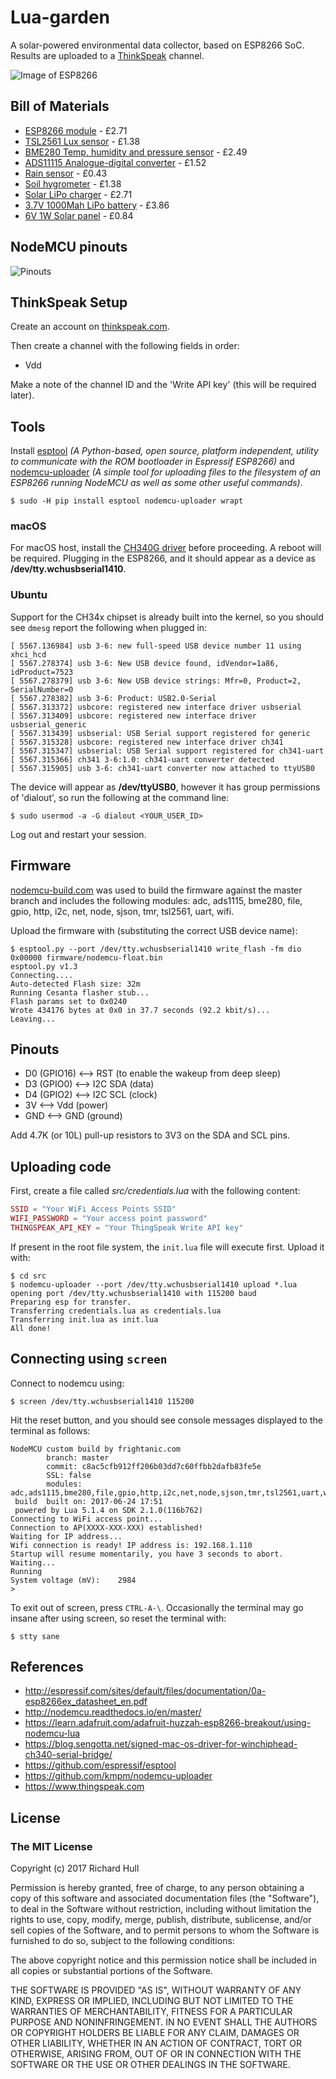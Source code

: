 # Lua-garden


A solar-powered environmental data collector, based on ESP8266 SoC. Results are uploaded
to a [ThinkSpeak](https://thingspeak.com/) channel.

![Image of ESP8266](images/ESP8266.jpg)

## Bill of Materials

* [ESP8266 module](http://www.ebay.co.uk/itm/1PCS-NodeMcu-Lua-WIFI-Internet-of-Things-development-board-based-ESP8266-module/191737348230) - £2.71
* [TSL2561 Lux sensor](http://www.ebay.co.uk/itm/262905196196) - £1.38
* [BME280 Temp, humidity and pressure sensor](https://www.aliexpress.com/item/GY-BME280-3-3-precision-altimeter-atmospheric-pressure-BME280-sensor-module/32711703783.html) - £2.49
* [ADS11115 Analogue-digital converter](https://www.aliexpress.com/item/16-Bit-I2C-4-CH-ADS1115-ADS1015-Module-ADC-Development-Board/32761329492.html) - £1.52
* [Rain sensor](https://www.aliexpress.com/item/1set-lot-Snow-Raindrops-Detection-Sensor-Module-Rain-Weather-Module-Humidity-For-Arduino/32711871234.html) - £0.43
* [Soil hygrometer](http://www.ebay.co.uk/itm/3PCS-Soil-Hygrometer-Detection-Module-Soil-Moisture-Sensor-For-arduino-Smart-car-/311732225358) - £1.38
* [Solar LiPo charger](https://www.aliexpress.com/item/Elecrow-Mini-Solar-Lipo-Charger-Board-CN3065-Lithium-Battery-Charge-Chip-DIY-Outdoor-Application-Kit-Charging/32808069239.html) - £2.71
* [3.7V 1000Mah LiPo battery](https://www.aliexpress.com/item/Upgrade-RC-Part-7-4V-650mAh-Lipo-Battery-H8C-10-650-for-JJRC-H8C-DFD-F183/32459323188.html) - £3.86
* [6V 1W Solar panel](https://www.aliexpress.com/item/Mini-6V-1W-Solar-Power-Panel-Solar-System-Module-DIY-For-Cell-Phone-Chargers/32763434119.html) - £0.84

## NodeMCU pinouts

![Pinouts](images/NodeMCU_Pinout.png)

## ThinkSpeak Setup

Create an account on [thinkspeak.com](https://thingspeak.com/users/sign_up).

Then create a channel with the following fields in order:
* Vdd

Make a note of the channel ID and the 'Write API key' (this will be required later).

## Tools

Install [esptool](https://github.com/espressif/esptool) _(A Python-based, open
source, platform independent, utility to communicate with the ROM bootloader
in Espressif ESP8266)_ and [nodemcu-uploader](https://github.com/kmpm/nodemcu-uploader)
_(A simple tool for uploading files to the filesystem of an ESP8266 running
NodeMCU as well as some other useful commands)_.

    $ sudo -H pip install esptool nodemcu-uploader wrapt

### macOS

For macOS host, install the [CH340G driver](drivers/CH34x) before proceeding.
A reboot will be required. Plugging in the ESP8266, and it should
appear as a device as **/dev/tty.wchusbserial1410**.

### Ubuntu

Support for the CH34x chipset is already built into the kernel, so you
should see `dmesg` report the following when plugged in:

```
[ 5567.136984] usb 3-6: new full-speed USB device number 11 using xhci_hcd
[ 5567.278374] usb 3-6: New USB device found, idVendor=1a86, idProduct=7523
[ 5567.278379] usb 3-6: New USB device strings: Mfr=0, Product=2, SerialNumber=0
[ 5567.278382] usb 3-6: Product: USB2.0-Serial
[ 5567.313372] usbcore: registered new interface driver usbserial
[ 5567.313409] usbcore: registered new interface driver usbserial_generic
[ 5567.313439] usbserial: USB Serial support registered for generic
[ 5567.315328] usbcore: registered new interface driver ch341
[ 5567.315347] usbserial: USB Serial support registered for ch341-uart
[ 5567.315366] ch341 3-6:1.0: ch341-uart converter detected
[ 5567.315905] usb 3-6: ch341-uart converter now attached to ttyUSB0
```

The device will appear as **/dev/ttyUSB0**, however it has group permissions of
'dialout', so run the following at the command line:

    $ sudo usermod -a -G dialout <YOUR_USER_ID>

Log out and restart your session.

## Firmware

[nodemcu-build.com](https://nodemcu-build.com) was used to build the firmware against the master branch and
includes the following modules: adc, ads1115, bme280, file, gpio, http, i2c,
net, node, sjson, tmr, tsl2561, uart, wifi.

Upload the firmware with (substituting the correct USB device name):

    $ esptool.py --port /dev/tty.wchusbserial1410 write_flash -fm dio 0x00000 firmware/nodemcu-float.bin
    esptool.py v1.3
    Connecting....
    Auto-detected Flash size: 32m
    Running Cesanta flasher stub...
    Flash params set to 0x0240
    Wrote 434176 bytes at 0x0 in 37.7 seconds (92.2 kbit/s)...
    Leaving...

## Pinouts

* D0 (GPIO16) <--> RST (to enable the wakeup from deep sleep)
* D3 (GPIO0) <--> I2C SDA (data)
* D4 (GPIO2) <--> I2C SCL (clock)
* 3V <--> Vdd (power)
* GND <--> GND (ground)

Add 4.7K (or 10L) pull-up resistors to 3V3 on the SDA and SCL pins.

## Uploading code

First, create a file called _src/credentials.lua_ with the following content:

```lua
SSID = "Your WiFi Access Points SSID"
WIFI_PASSWORD = "Your access point password"
THINGSPEAK_API_KEY = "Your ThingSpeak Write API key"
```

If present in the root file system, the `init.lua` file will execute first.
Upload it with:

    $ cd src
    $ nodemcu-uploader --port /dev/tty.wchusbserial1410 upload *.lua
    opening port /dev/tty.wchusbserial1410 with 115200 baud
    Preparing esp for transfer.
    Transferring credentials.lua as credentials.lua
    Transferring init.lua as init.lua
    All done!

## Connecting using `screen`

Connect to nodemcu using:

    $ screen /dev/tty.wchusbserial1410 115200

Hit the reset button, and you should see console messages displayed to the
terminal as follows:

    NodeMCU custom build by frightanic.com
            branch: master
            commit: c8ac5cfb912ff206b03dd7c60ffbb2dafb83fe5e
            SSL: false
            modules: adc,ads1115,bme280,file,gpio,http,i2c,net,node,sjson,tmr,tsl2561,uart,wifi
     build  built on: 2017-06-24 17:51
     powered by Lua 5.1.4 on SDK 2.1.0(116b762)
    Connecting to WiFi access point...
    Connection to AP(XXXX-XXX-XXX) established!
    Waiting for IP address...
    Wifi connection is ready! IP address is: 192.168.1.110
    Startup will resume momentarily, you have 3 seconds to abort.
    Waiting...
    Running
    System voltage (mV):    2984
    >

To exit out of screen, press `CTRL-A-\`. Occasionally the terminal may go insane after
using screen, so reset the terminal with:

```
$ stty sane
```

## References

* http://espressif.com/sites/default/files/documentation/0a-esp8266ex_datasheet_en.pdf
* http://nodemcu.readthedocs.io/en/master/
* https://learn.adafruit.com/adafruit-huzzah-esp8266-breakout/using-nodemcu-lua
* https://blog.sengotta.net/signed-mac-os-driver-for-winchiphead-ch340-serial-bridge/
* https://github.com/espressif/esptool
* https://github.com/kmpm/nodemcu-uploader
* https://www.thingspeak.com

## License

### The MIT License

Copyright (c) 2017 Richard Hull

Permission is hereby granted, free of charge, to any person obtaining a copy
of this software and associated documentation files (the "Software"), to deal
in the Software without restriction, including without limitation the rights
to use, copy, modify, merge, publish, distribute, sublicense, and/or sell
copies of the Software, and to permit persons to whom the Software is
furnished to do so, subject to the following conditions:

The above copyright notice and this permission notice shall be included in all
copies or substantial portions of the Software.

THE SOFTWARE IS PROVIDED "AS IS", WITHOUT WARRANTY OF ANY KIND, EXPRESS OR
IMPLIED, INCLUDING BUT NOT LIMITED TO THE WARRANTIES OF MERCHANTABILITY,
FITNESS FOR A PARTICULAR PURPOSE AND NONINFRINGEMENT. IN NO EVENT SHALL THE
AUTHORS OR COPYRIGHT HOLDERS BE LIABLE FOR ANY CLAIM, DAMAGES OR OTHER
LIABILITY, WHETHER IN AN ACTION OF CONTRACT, TORT OR OTHERWISE, ARISING FROM,
OUT OF OR IN CONNECTION WITH THE SOFTWARE OR THE USE OR OTHER DEALINGS IN THE
SOFTWARE.
